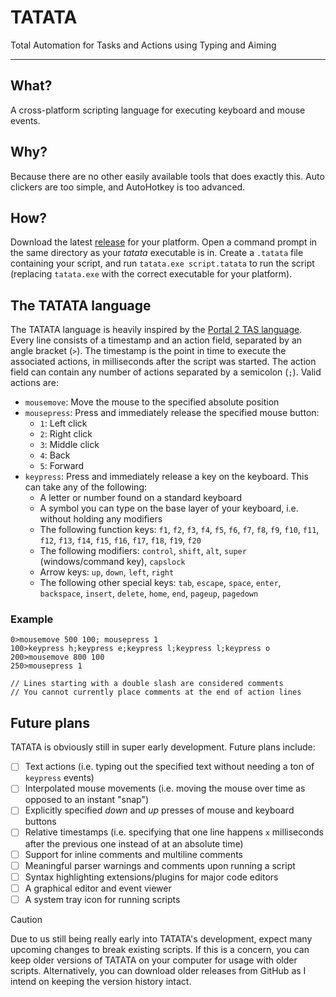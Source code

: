 # TATATA

Total Automation for Tasks and Actions using Typing and Aiming

---

## What?

A cross-platform scripting language for executing keyboard and mouse events.

## Why?

Because there are no other easily available tools that does exactly this. Auto clickers are too simple, and AutoHotkey
is too advanced.

## How?

Download the latest [release](https://github.com/soni801/tatata/releases) for your platform. Open a command prompt in
the same directory as your _tatata_ executable is in. Create a `.tatata` file containing your script, and run
`tatata.exe script.tatata` to run the script (replacing `tatata.exe` with the correct executable for your platform).

## The TATATA language

The TATATA language is heavily inspired by the [Portal 2 TAS language](https://wiki.portal2.sr/TASing). Every line
consists of a timestamp and an action field, separated by an angle bracket (`>`). The timestamp is the point in time to
execute the associated actions, in milliseconds after the script was started. The action field can contain any number of
actions separated by a semicolon (`;`). Valid actions are:

- `mousemove`: Move the mouse to the specified absolute position
- `mousepress`: Press and immediately release the specified mouse button:
  - `1`: Left click
  - `2`: Right click
  - `3`: Middle click
  - `4`: Back
  - `5`: Forward
- `keypress`: Press and immediately release a key on the keyboard. This can take any of the following:
  - A letter or number found on a standard keyboard
  - A symbol you can type on the base layer of your keyboard, i.e. without holding any modifiers
  - The following function keys: `f1`, `f2`, `f3`, `f4`, `f5`, `f6`, `f7`, `f8`, `f9`, `f10`, `f11`, `f12`, `f13`,
  `f14`, `f15`, `f16`, `f17`, `f18`, `f19`, `f20`
  - The following modifiers: `control`, `shift`, `alt`, `super` (windows/command key), `capslock`
  - Arrow keys: `up`, `down`, `left`, `right`
  - The following other special keys: `tab`, `escape`, `space`, `enter`, `backspace`, `insert`, `delete`, `home`, `end`,
  `pageup`, `pagedown`

### Example

```
0>mousemove 500 100; mousepress 1
100>keypress h;keypress e;keypress l;keypress l;keypress o
200>mousemove 800 100
250>mousepress 1

// Lines starting with a double slash are considered comments
// You cannot currently place comments at the end of action lines
```

## Future plans

TATATA is obviously still in super early development. Future plans include:

- [ ] Text actions (i.e. typing out the specified text without needing a ton of `keypress` events)
- [ ] Interpolated mouse movements (i.e. moving the mouse over time as opposed to an instant "snap")
- [ ] Explicitly specified _down_ and _up_ presses of mouse and keyboard buttons
- [ ] Relative timestamps (i.e. specifying that one line happens `x` milliseconds after the previous one instead of at an
absolute time)
- [ ] Support for inline comments and multiline comments
- [ ] Meaningful parser warnings and comments upon running a script
- [ ] Syntax highlighting extensions/plugins for major code editors
- [ ] A graphical editor and event viewer
- [ ] A system tray icon for running scripts

> [!CAUTION]
> Due to us still being really early into TATATA's development, expect many upcoming changes to break existing scripts.
> If this is a concern, you can keep older versions of TATATA on your computer for usage with older scripts.
> Alternatively, you can download older releases from GitHub as I intend on keeping the version history intact.
